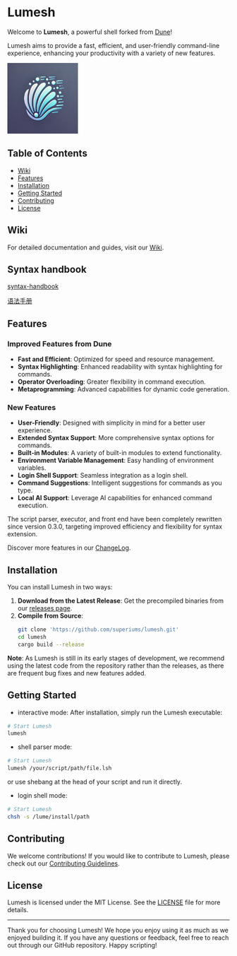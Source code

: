 # Lumesh

Welcome to **Lumesh**, a powerful shell forked from [Dune](https://github.com/adam-mcdaniel/dune)!

Lumesh aims to provide a fast, efficient, and user-friendly command-line experience, enhancing your productivity with a variety of new features.

<img src="https://raw.githubusercontent.com/superiums/lumesh/main/assets/lumesh.png" alt="lumesh" width="160" />

## Table of Contents
- [Wiki](#wiki)
- [Features](#features)
- [Installation](#installation)
- [Getting Started](#getting-started)
- [Contributing](#contributing)
- [License](#license)

## Wiki
For detailed documentation and guides, visit our [Wiki](https://github.com/superiums/lumesh/wiki).

## Syntax handbook

[syntax-handbook](syntax.md)

[语法手册](syntax-cn.md)

## Features

### Improved Features from Dune
- **Fast and Efficient**: Optimized for speed and resource management.
- **Syntax Highlighting**: Enhanced readability with syntax highlighting for commands.
- **Operator Overloading**: Greater flexibility in command execution.
- **Metaprogramming**: Advanced capabilities for dynamic code generation.

### New Features
- **User-Friendly**: Designed with simplicity in mind for a better user experience.
- **Extended Syntax Support**: More comprehensive syntax options for commands.
- **Built-in Modules**: A variety of built-in modules to extend functionality.
- **Environment Variable Management**: Easy handling of environment variables.
- **Login Shell Support**: Seamless integration as a login shell.
- **Command Suggestions**: Intelligent suggestions for commands as you type.
- **Local AI Support**: Leverage AI capabilities for enhanced command execution.

The script parser, executor, and front end have been completely rewritten since version 0.3.0, targeting improved efficiency and flexibility for syntax extension.

Discover more features in our [ChangeLog](CHANGELOG.md).

## Installation

You can install Lumesh in two ways:

1. **Download from the Latest Release**: Get the precompiled binaries from our [releases page](https://github.com/superiums/lumesh/releases).
2. **Compile from Source**:
   ```bash
   git clone 'https://github.com/superiums/lumesh.git'
   cd lumesh
   cargo build --release
   ```

**Note**: As Lumesh is still in its early stages of development, we recommend using the latest code from the repository rather than the releases, as there are frequent bug fixes and new features added.

## Getting Started

- interactive mode:
After installation, simply run the Lumesh executable:

```bash
# Start Lumesh
lumesh
```

- shell parser mode:

```bash
# Start Lumesh
lumesh /your/script/path/file.lsh
```

or use shebang at the head of your script and run it directly.

- login shell mode:

```bash
# Start Lumesh
chsh -s /lume/install/path
```

## Contributing

We welcome contributions! If you would like to contribute to Lumesh, please check out our [Contributing Guidelines](CONTRIBUTING.md).

## License

Lumesh is licensed under the MIT License. See the [LICENSE](LICENSE) file for more details.

---

Thank you for choosing Lumesh! We hope you enjoy using it as much as we enjoyed building it. If you have any questions or feedback, feel free to reach out through our GitHub repository. Happy scripting!
